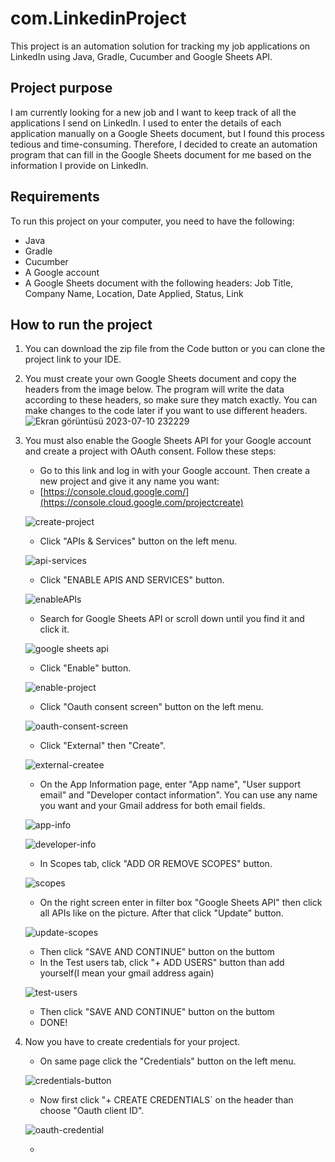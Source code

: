 # com.LinkedinProject
This project is an automation solution for tracking my job applications on LinkedIn using Java, Gradle, Cucumber and Google Sheets API.

## Project purpose
I am currently looking for a new job and I want to keep track of all the applications I send on LinkedIn. I used to enter the details of each application manually on a Google Sheets document, but I found this process tedious and time-consuming. Therefore, I decided to create an automation program that can fill in the Google Sheets document for me based on the information I provide on LinkedIn.

## Requirements
To run this project on your computer, you need to have the following:

- Java
- Gradle
- Cucumber
- A Google account
- A Google Sheets document with the following headers: Job Title, Company Name, Location, Date Applied, Status, Link

## How to run the project
1. You can download the zip file from the Code button or you can clone the project link to your IDE.
2. You must create your own Google Sheets document and copy the headers from the image below. The program will write the data according to these headers, so make sure they match exactly. You can make changes to the code later if you want to use different headers.
![Ekran görüntüsü 2023-07-10 232229](https://github.com/quatronostro/com.LinkedinProject/assets/93223660/59d80088-2ec9-41b3-8036-de84376a8ba6)
3. You must also enable the Google Sheets API for your Google account and create a project with OAuth consent. Follow these steps:
   - Go to this link and log in with your Google account. Then create a new project and give it any name you want:
   - [https://console.cloud.google.com/](https://console.cloud.google.com/projectcreate)
   
   ![create-project](https://github.com/quatronostro/com.LinkedinProject/assets/93223660/24a96f36-afd4-4426-8c22-99ad27f7951f)
   
   - Click "APIs & Services" button on the left menu.
   
   ![api-services](https://github.com/quatronostro/com.LinkedinProject/assets/93223660/bc6e1aa4-651f-4a27-a711-e6654fb9a957)

   - Click "ENABLE APIS AND SERVICES" button.
   
   ![enableAPIs](https://github.com/quatronostro/com.LinkedinProject/assets/93223660/65f6a0fb-ba4c-4d2b-806b-b2d69a6faf43)
   
   - Search for Google Sheets API or scroll down until you find it and click it.
   
   ![google sheets api](https://github.com/quatronostro/com.LinkedinProject/assets/93223660/1cc53e7e-4701-4437-a24e-4fcf08e7df74)
   
   - Click "Enable" button.
     
   ![enable-project](https://github.com/quatronostro/com.LinkedinProject/assets/93223660/d5dd3b0e-2ce4-4204-93a2-c09783e00594)
   
   - Click "Oauth consent screen" button on the left menu.
   
   ![oauth-consent-screen](https://github.com/quatronostro/com.LinkedinProject/assets/93223660/a6579e08-cbb7-42de-87bf-3343d741ebf7)
   
   - Click "External" then "Create".
   
   ![external-createe](https://github.com/quatronostro/com.LinkedinProject/assets/93223660/8c91101c-ce71-4d03-963e-d7eff64bf452)
   
   - On the App Information page, enter "App name", "User support email" and "Developer contact information". You can use any name you want and your Gmail address for both email fields.
     
   ![app-info](https://github.com/quatronostro/com.LinkedinProject/assets/93223660/61558de0-9d04-4a2a-b0a7-3adfef05843f)
   
   ![developer-info](https://github.com/quatronostro/com.LinkedinProject/assets/93223660/394aa9b9-9e02-4d10-a38e-43f579155348)
   
   - In Scopes tab, click "ADD OR REMOVE SCOPES" button.

   ![scopes](https://github.com/quatronostro/com.LinkedinProject/assets/93223660/79e4d4d7-4005-4556-954a-86bf6ac0b78e)

   - On the right screen enter in filter box "Google Sheets API" then click all APIs like on the picture. After that click "Update" button.
  
   ![update-scopes](https://github.com/quatronostro/com.LinkedinProject/assets/93223660/ad14abff-718b-429d-b12d-3cf2190c6f93)

   - Then click "SAVE AND CONTINUE" button on the buttom
   - In the Test users tab, click "+ ADD USERS" button than add yourself(I mean your gmail address again)
   
   ![test-users](https://github.com/quatronostro/com.LinkedinProject/assets/93223660/ffd299a8-0ddb-4d5a-beb2-1f1216a3418a)

   - Then click "SAVE AND CONTINUE" button on the buttom
   - DONE!
  
4. Now you have to create credentials for your project.
   -  On same page click the "Credentials" button on the left menu.
   
   ![credentials-button](https://github.com/quatronostro/com.LinkedinProject/assets/93223660/6fa5ce0b-34a2-4b83-b768-67c6929503d9)

   - Now first click "+ CREATE CREDENTIALS` on the header than choose "Oauth client ID".
   
   ![oauth-credential](https://github.com/quatronostro/com.LinkedinProject/assets/93223660/702b8d13-65cd-42a3-b1fd-7b7852005f84)

   - 

  





















